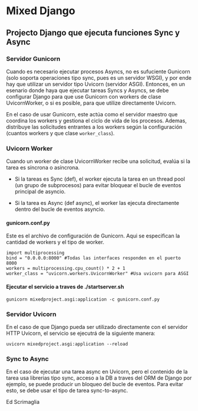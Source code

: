 # Mixed Django

## Projecto Django que ejecuta funciones Sync y Async

### Servidor Gunicorn

Cuando es necesario ejecutar procesos Asyncs, no es sufuciente Gunicorn (solo soporta operaciones tipo sync, pues es un servidor WSGI), y por ende hay que utilizar un servidor tipo Uvicorn (servidor ASGI). Entonces, en un esenario donde haya que ejecutar tareas Syncs y Asyncs, se debe configurar Django para que use Gunicorn con workers de clase UvicornWorker, o si es posible, para que utilize directamente Uvicorn.

En el caso de usar Gunicorn, este actúa como el servidor maestro que coordina los workers y gestiona el ciclo de vida de los procesos. Ademas, distribuye las solicitudes entrantes a los workers según la configuración (cuantos workers y que clase `worker_class`).

### Uvicorn Worker

Cuando un worker de clase UvicornWorker recibe una solicitud, evalúa si la tarea es síncrona o asíncrona.

- Si la tareas es Sync (def), el worker ejecuta la tarea en un thread pool (un grupo de subprocesos) para evitar bloquear el bucle de eventos principal de asyncio.

- Si la tarea es Async (def async), el worker las ejecuta directamente dentro del bucle de eventos asyncio.

#### gunicorn.conf.py

Este es el archivo de configuración de Gunicorn. Aqui se especifican la cantidad de workers y el tipo de worker.

```
import multiprocessing
bind = "0.0.0.0:8000" #Todas las interfaces responden en el puerto 8000  
workers = multiprocessing.cpu_count() * 2 + 1  
worker_class = "uvicorn.workers.UvicornWorker" #Usa uvicorn para ASGI  
```

#### Ejecutar el servicio a traves de ./startserver.sh

`gunicorn mixedproject.asgi:application -c gunicorn.conf.py`

### Servidor Uvicorn

En el caso de que Django pueda ser utilizado directamente con el servidor HTTP Uvicorn, el servicio se ejecutrá de la siguiente manera:

`uvicorn mixedproject.asgi:application --reload`

### Sync to Async

En el caso de ejecutar una tarea async en Uvicorn, pero el contenido de la tarea usa librerias tipo sync, acceso a la DB a traves del ORM de Django por ejemplo, se puede producir un bloqueo del bucle de eventos. Para evitar esto, se debe usar el tipo de tarea sync-to-async.

Ed Scrimaglia

